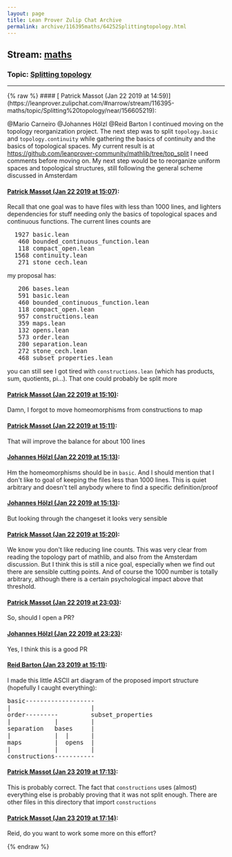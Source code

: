 ```yaml
---
layout: page
title: Lean Prover Zulip Chat Archive 
permalink: archive/116395maths/64252Splittingtopology.html
---
```


## Stream: [maths](https://leanprover-community.github.io/archive/116395maths/index.html)
### Topic: [Splitting topology](https://leanprover-community.github.io/archive/116395maths/64252Splittingtopology.html)

---

<base href="https://leanprover.zulipchat.com">
{% raw %}
#### [ Patrick Massot (Jan 22 2019 at 14:59)](https://leanprover.zulipchat.com/#narrow/stream/116395-maths/topic/Splitting%20topology/near/156605219):
<p><span class="user-mention" data-user-id="110049">@Mario Carneiro</span> <span class="user-mention" data-user-id="110294">@Johannes Hölzl</span> <span class="user-mention" data-user-id="110032">@Reid Barton</span> I continued moving on the topology reorganization project. The next step was to split <code>topology.basic</code> and <code>topology.continuity</code> while gathering the basics of continuity and the basics of topological spaces. My current result is at <a href="https://github.com/leanprover-community/mathlib/tree/top_split" target="_blank" title="https://github.com/leanprover-community/mathlib/tree/top_split">https://github.com/leanprover-community/mathlib/tree/top_split</a> I need comments before moving on. My next step would be to reorganize uniform spaces and topological structures, still following the general scheme discussed in Amsterdam</p>

#### [ Patrick Massot (Jan 22 2019 at 15:07)](https://leanprover.zulipchat.com/#narrow/stream/116395-maths/topic/Splitting%20topology/near/156605761):
<p>Recall that one goal was to have files with less than 1000 lines, and lighters dependencies for stuff needing only the basics of topological spaces and continuous functions. The current lines counts are</p>
<div class="codehilite"><pre><span></span>  1927 basic.lean
   460 bounded_continuous_function.lean
   118 compact_open.lean
  1568 continuity.lean
   271 stone_cech.lean
</pre></div>


<p>my proposal has:</p>
<div class="codehilite"><pre><span></span>   206 bases.lean
   591 basic.lean
   460 bounded_continuous_function.lean
   118 compact_open.lean
   957 constructions.lean
   359 maps.lean
   132 opens.lean
   573 order.lean
   280 separation.lean
   272 stone_cech.lean
   468 subset_properties.lean
</pre></div>


<p>you can still see I got tired with <code>constructions.lean</code> (which has products, sum, quotients, pi...). That one could probably be split more</p>

#### [ Patrick Massot (Jan 22 2019 at 15:10)](https://leanprover.zulipchat.com/#narrow/stream/116395-maths/topic/Splitting%20topology/near/156606107):
<p>Damn, I  forgot to move homeomorphisms from constructions to map</p>

#### [ Patrick Massot (Jan 22 2019 at 15:11)](https://leanprover.zulipchat.com/#narrow/stream/116395-maths/topic/Splitting%20topology/near/156606162):
<p>That will improve the balance for about 100 lines</p>

#### [ Johannes Hölzl (Jan 22 2019 at 15:13)](https://leanprover.zulipchat.com/#narrow/stream/116395-maths/topic/Splitting%20topology/near/156606359):
<p>Hm the homeomorphisms should be in <code>basic</code>. And I should mention that I don't like to goal of keeping the files less than 1000 lines. This is quiet arbitrary and doesn't tell anybody where to find a specific definition/proof</p>

#### [ Johannes Hölzl (Jan 22 2019 at 15:13)](https://leanprover.zulipchat.com/#narrow/stream/116395-maths/topic/Splitting%20topology/near/156606384):
<p>But looking through the changeset it looks very sensible</p>

#### [ Patrick Massot (Jan 22 2019 at 15:20)](https://leanprover.zulipchat.com/#narrow/stream/116395-maths/topic/Splitting%20topology/near/156607124):
<p>We know you don't like reducing line counts. This was very clear from reading the topology part of mathlib, and also from the Amsterdam discussion. But I think this is still a nice goal, especially when we find out there are sensible cutting points. And of course the 1000 number is totally arbitrary, although there is a certain psychological impact above that threshold.</p>

#### [ Patrick Massot (Jan 22 2019 at 23:03)](https://leanprover.zulipchat.com/#narrow/stream/116395-maths/topic/Splitting%20topology/near/156644076):
<p>So, should I open a PR?</p>

#### [ Johannes Hölzl (Jan 22 2019 at 23:23)](https://leanprover.zulipchat.com/#narrow/stream/116395-maths/topic/Splitting%20topology/near/156645505):
<p>Yes, I think this is a good PR</p>

#### [ Reid Barton (Jan 23 2019 at 15:11)](https://leanprover.zulipchat.com/#narrow/stream/116395-maths/topic/Splitting%20topology/near/156691525):
<p>I made this little ASCII art diagram of the proposed import structure (hopefully I caught everything):</p>
<div class="codehilite"><pre><span></span>basic-------------------
|                      |
order---------         subset_properties
|            |         |
separation   bases     |
|            |  |      |
maps         |  opens  |
|            |         |
constructions-----------
</pre></div>

#### [ Patrick Massot (Jan 23 2019 at 17:13)](https://leanprover.zulipchat.com/#narrow/stream/116395-maths/topic/Splitting%20topology/near/156701508):
<p>This is probably correct. The fact that <code>constructions</code> uses (almost) everything else is probably proving that it was not split enough. There are other files in this directory that import <code>constructions</code></p>

#### [ Patrick Massot (Jan 23 2019 at 17:14)](https://leanprover.zulipchat.com/#narrow/stream/116395-maths/topic/Splitting%20topology/near/156701576):
<p>Reid, do you want to work some more on this effort?</p>


{% endraw %}
